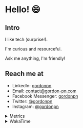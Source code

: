 # Hello! 😄

## Intro

I like tech (surprise!).

I'm curious and resourceful.

Ask me anything, I'm friendly!

## Reach me at

- LinkedIn: [gordonpn](https://www.linkedin.com/in/gordonpn/)
- Email: [contact@gordon-pn.com](mailto:contact@gordon-pn.com)
- Facebook Messenger: [gordonpn](https://www.messenger.com/t/Gordonpn)
- Twitter: [@gordonpn](https://twitter.com/Gordonpn)
- Instagram: [@gordonpn](https://www.instagram.com/gordonpn/)

<details>
  <summary>Metrics</summary>

  <img align="center" src="https://github.com/gordonpn/gordonpn/blob/master/github-metrics.svg" alt="GitHub Metrics">

</details>

<details>
  <summary>WakaTime</summary>

  <!--START_SECTION:waka-->
![Code Time](http://img.shields.io/badge/Code%20Time-0%20secs-blue)

![Profile Views](http://img.shields.io/badge/Profile%20Views-0-blue)

**🐱 My GitHub Data** 

> 🏆 387 Contributions in the Year 2022
 > 
> 📦 137.7 kB Used in GitHub's Storage 
 > 
> 🚫 Not Opted to Hire
 > 
> 📜 33 Public Repositories 
 > 
> 🔑 15 Private Repositories  
 > 
**I'm an Early 🐤** 

```text
🌞 Morning    186 commits    █████░░░░░░░░░░░░░░░░░░░░   20.04% 
🌆 Daytime    345 commits    █████████░░░░░░░░░░░░░░░░   37.18% 
🌃 Evening    357 commits    █████████░░░░░░░░░░░░░░░░   38.47% 
🌙 Night      40 commits     █░░░░░░░░░░░░░░░░░░░░░░░░   4.31%

```
📅 **I'm Most Productive on Wednesday** 

```text
Monday       148 commits    ████░░░░░░░░░░░░░░░░░░░░░   15.95% 
Tuesday      140 commits    ███░░░░░░░░░░░░░░░░░░░░░░   15.09% 
Wednesday    208 commits    █████░░░░░░░░░░░░░░░░░░░░   22.41% 
Thursday     125 commits    ███░░░░░░░░░░░░░░░░░░░░░░   13.47% 
Friday       129 commits    ███░░░░░░░░░░░░░░░░░░░░░░   13.9% 
Saturday     62 commits     █░░░░░░░░░░░░░░░░░░░░░░░░   6.68% 
Sunday       116 commits    ███░░░░░░░░░░░░░░░░░░░░░░   12.5%

```


📊 **This Week I Spent My Time On** 

```text
⌚︎ Time Zone: America/Toronto

💬 Programming Languages: 
YAML                     4 hrs 12 mins       ████████░░░░░░░░░░░░░░░░░   35.34% 
Bash                     4 hrs 8 mins        ████████░░░░░░░░░░░░░░░░░   34.75% 
Other                    3 hrs 10 mins       ██████░░░░░░░░░░░░░░░░░░░   26.71% 
Docker                   12 mins             ░░░░░░░░░░░░░░░░░░░░░░░░░   1.79% 
Makefile                 3 mins              ░░░░░░░░░░░░░░░░░░░░░░░░░   0.55%

🔥 Editors: 
VS Code                  11 hrs 54 mins      █████████████████████████   100.0%

🐱‍💻 Projects: 
server-services-configs  7 hrs 27 mins       ███████████████░░░░░░░░░░   62.65% 
maplelegends-vote-reminde3 hrs 24 mins       ███████░░░░░░░░░░░░░░░░░░   28.67% 
dotfiles                 52 mins             █░░░░░░░░░░░░░░░░░░░░░░░░   7.37% 
personal-site            9 mins              ░░░░░░░░░░░░░░░░░░░░░░░░░   1.31%

💻 Operating System: 
Mac                      11 hrs 54 mins      █████████████████████████   100.0%

```

**I Mostly Code in JavaScript** 

```text
JavaScript               10 repos            ████░░░░░░░░░░░░░░░░░░░░░   18.52% 
Java                     10 repos            ████░░░░░░░░░░░░░░░░░░░░░   18.52% 
Python                   7 repos             ███░░░░░░░░░░░░░░░░░░░░░░   12.96% 
Ruby                     4 repos             █░░░░░░░░░░░░░░░░░░░░░░░░   7.41% 
TypeScript               4 repos             █░░░░░░░░░░░░░░░░░░░░░░░░   7.41%

```


**Timeline**

![Chart not found](https://raw.githubusercontent.com/gordonpn/gordonpn/master/charts/bar_graph.png) 


 Last Updated on 02/07/2022 04:42:43 UTC
<!--END_SECTION:waka-->
</details>
